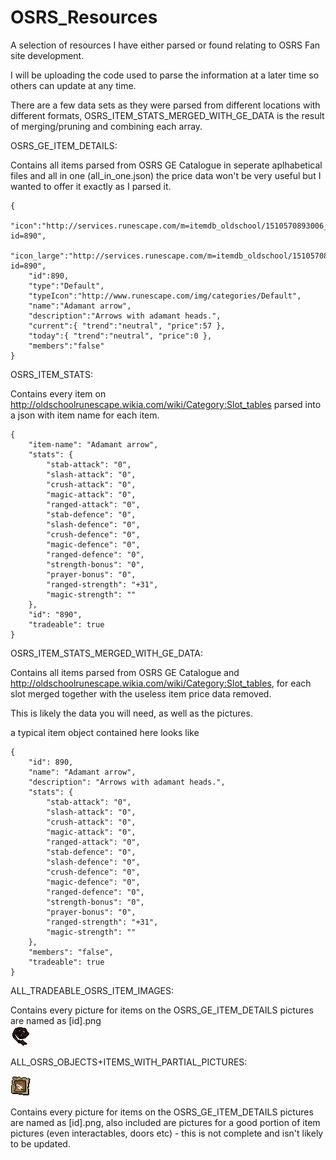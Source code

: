 # OSRS_Resources

A selection of resources I have either parsed or found relating to OSRS Fan site development.

I will be uploading the code used to parse the information at a later time so others can update at any time.

There are a few data sets as they were parsed from different locations with different formats, OSRS_ITEM_STATS_MERGED_WITH_GE_DATA is the result of merging/pruning and combining each array.

OSRS_GE_ITEM_DETAILS:

Contains all items parsed from OSRS GE Catalogue in seperate aplhabetical files and all in one (all_in_one.json) the price data won't be very useful but I wanted to offer it exactly as I parsed it.

	{
		"icon":"http://services.runescape.com/m=itemdb_oldschool/1510570893006_obj_sprite.gif?id=890",
		"icon_large":"http://services.runescape.com/m=itemdb_oldschool/1510570893006_obj_big.gif?id=890",
		"id":890,
		"type":"Default",
		"typeIcon":"http://www.runescape.com/img/categories/Default",
		"name":"Adamant arrow",
		"description":"Arrows with adamant heads.",
		"current":{ "trend":"neutral", "price":57 },
		"today":{ "trend":"neutral", "price":0 },
		"members":"false"
	}


OSRS_ITEM_STATS:

Contains every item on http://oldschoolrunescape.wikia.com/wiki/Category:Slot_tables parsed into a json with item name for each item.

    {
        "item-name": "Adamant arrow",
        "stats": {
            "stab-attack": "0",
            "slash-attack": "0",
            "crush-attack": "0",
            "magic-attack": "0",
            "ranged-attack": "0",
            "stab-defence": "0",
            "slash-defence": "0",
            "crush-defence": "0",
            "magic-defence": "0",
            "ranged-defence": "0",
            "strength-bonus": "0",
            "prayer-bonus": "0",
            "ranged-strength": "+31",
            "magic-strength": ""
        },
        "id": "890",
        "tradeable": true
    }


OSRS_ITEM_STATS_MERGED_WITH_GE_DATA:

Contains all items parsed from OSRS GE Catalogue and http://oldschoolrunescape.wikia.com/wiki/Category:Slot_tables, for each slot merged together with the useless item price data removed. 

This is likely the data you will need, as well as the pictures.

a typical item object contained here looks like

    {
        "id": 890,
        "name": "Adamant arrow",
        "description": "Arrows with adamant heads.",
        "stats": {
            "stab-attack": "0",
            "slash-attack": "0",
            "crush-attack": "0",
            "magic-attack": "0",
            "ranged-attack": "0",
            "stab-defence": "0",
            "slash-defence": "0",
            "crush-defence": "0",
            "magic-defence": "0",
            "ranged-defence": "0",
            "strength-bonus": "0",
            "prayer-bonus": "0",
            "ranged-strength": "+31",
            "magic-strength": ""
        },
        "members": "false",
        "tradeable": true
    }

ALL_TRADEABLE_OSRS_ITEM_IMAGES:

Contains every picture for items on the OSRS_GE_ITEM_DETAILS pictures are named as [id].png  
![Abyssal Whip](https://github.com/Grim-/OSRS_Resources/raw/master/ALL_TRADEABLE_OSRS_ITEM_IMAGES/4151.png "Abyssal Whip")




ALL_OSRS_OBJECTS+ITEMS_WITH_PARTIAL_PICTURES: 

![Abyssal Whip](https://github.com/Grim-/OSRS_Resources/raw/master/ALL_OSRS_OBJECTS%2BITEMS_WITH_PARTIAL_PICTURES/11882.png "Abyssal Whip")


Contains every picture for items on the OSRS_GE_ITEM_DETAILS pictures are named as [id].png, also included are pictures for a good portion of item pictures (even interactables, doors etc) - this is not complete and isn't likely to be updated.